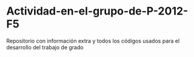 # Actividad-en-el-grupo-de-P-2012-F5
Repositorio con información extra y todos los códigos usados para el desarrollo del trabajo de grado

